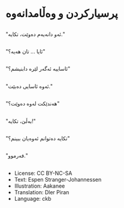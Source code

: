 # پرسیارکردن و وه‌ڵامدانه‌وه‌

##
"ئه‌و دانه‌یه‌م ده‌وێت، تکایه‌."

##
"ئایا ... تان هه‌یه‌؟"

##
"ئاساییه‌ ئەگه‌ر لێره‌ دابنیشم؟"

##
"ئه‌وه‌ ئاسایی دەبێت."

##
"هه‌ندێکت له‌وه‌ ده‌وێت؟"

##
"به‌ڵێ، تکایه‌!"

##
"تکایه‌ ده‌توانم ئه‌وه‌یان ببینم؟"

##
"فه‌رموو."

##
* License: CC BY-NC-SA
* Text: Espen Stranger-Johannessen
* Illustration: Aakanee
* Translation: Dler Piran
* Language: ckb
